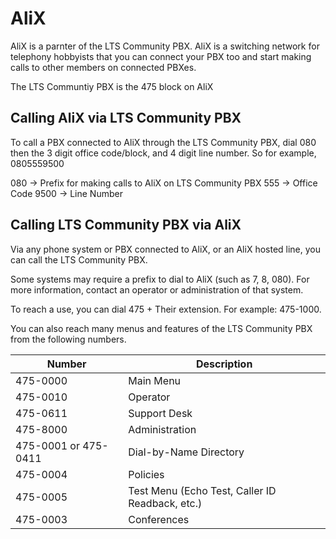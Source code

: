 # AliX

AliX is a parnter of the LTS Community PBX. AliX is a switching network for telephony hobbyists that you can connect your PBX too and start making calls to other members on connected PBXes.

The LTS Communtiy PBX is the 475 block on AliX

## Calling AliX via LTS Community PBX

To call a PBX connected to AliX through the LTS Community PBX, dial 080 then the 3 digit office code/block, and 4 digit line number. So for example, 0805559500

080 -> Prefix for making calls to AliX on LTS Community PBX
555 -> Office Code
9500 -> Line Number

## Calling LTS Community PBX via AliX

Via any phone system or PBX connected to AliX, or an AliX hosted line, you can call the LTS Community PBX.

Some systems may require a prefix to dial to AliX (such as 7, 8, 080). For more information, contact an operator or administration of that system.

To reach a use, you can dial 475 + Their extension. For example: 475-1000.

You can also reach many menus and features of the LTS Community PBX from the following numbers.

| Number                    | Description                                |
|---------------------------|--------------------------------------------|
| 475-0000                  | Main Menu                                  |
| 475-0010                  | Operator                                    |
| 475-0611                  | Support Desk                                |
| 475-8000                  | Administration                              |
| 475-0001 or 475-0411      | Dial-by-Name Directory                      |
| 475-0004                  | Policies                                    |
| 475-0005                  | Test Menu (Echo Test, Caller ID Readback, etc.) |
| 475-0003                  | Conferences                                 |
